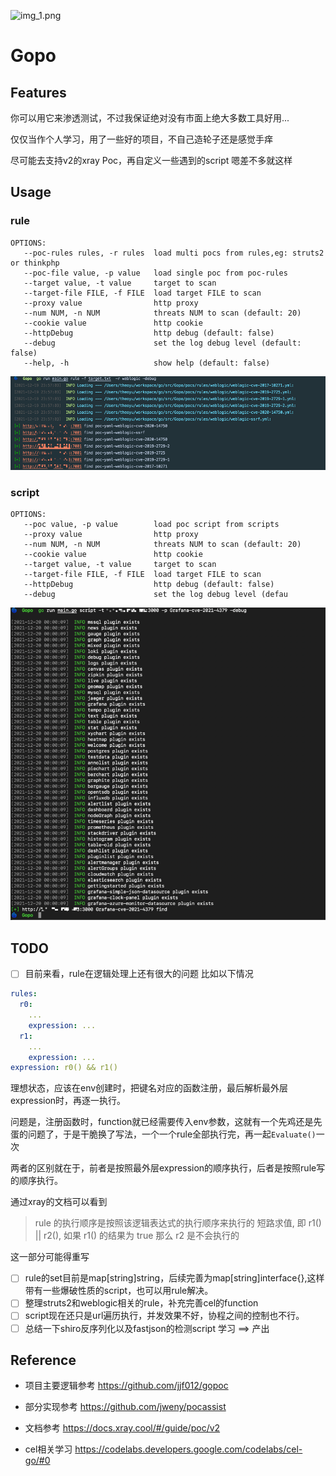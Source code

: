 ![img_1.png](https://cdn.jsdelivr.net/gh/yuuuuu422/Myimages/img/2021/07/20210727225352.gif)

# Gopo

## Features

你可以用它来渗透测试，不过我保证绝对没有市面上绝大多数工具好用...

仅仅当作个人学习，用了一些好的项目，不自己造轮子还是感觉手痒

尽可能去支持v2的xray Poc，再自定义一些遇到的script 嗯差不多就这样

## Usage

### rule

```
OPTIONS:
   --poc-rules rules, -r rules  load multi pocs from rules,eg: struts2 or thinkphp
   --poc-file value, -p value   load single poc from poc-rules
   --target value, -t value     target to scan
   --target-file FILE, -f FILE  load target FILE to scan
   --proxy value                http proxy
   --num NUM, -n NUM            threats NUM to scan (default: 20)
   --cookie value               http cookie
   --httpDebug                  http debug (default: false)
   --debug                      set the log debug level (default: false)
   --help, -h                   show help (default: false)
```

![img.png](img/img.png)

### script
```
OPTIONS:
   --poc value, -p value        load poc script from scripts
   --proxy value                http proxy
   --num NUM, -n NUM            threats NUM to scan (default: 20)
   --cookie value               http cookie
   --target value, -t value     target to scan
   --target-file FILE, -f FILE  load target FILE to scan
   --httpDebug                  http debug (default: false)
   --debug                      set the log debug level (defau
```

![img.png](img/img_2.png)

## TODO
- [ ] 目前来看，rule在逻辑处理上还有很大的问题 比如以下情况

```yaml
rules:
  r0:
    ...
    expression: ...
  r1:
    ...
    expression: ...
expression: r0() && r1()
```
理想状态，应该在env创建时，把键名对应的函数注册，最后解析最外层expression时，再逐一执行。

问题是，注册函数时，function就已经需要传入env参数，这就有一个先鸡还是先蛋的问题了，于是干脆换了写法，一个一个rule全部执行完，再一起`Evaluate()`一次

两者的区别就在于，前者是按照最外层expression的顺序执行，后者是按照rule写的顺序执行。

通过xray的文档可以看到

>rule 的执行顺序是按照该逻辑表达式的执行顺序来执行的
>短路求值, 即 r1() || r2(), 如果 r1() 的结果为 true 那么 r2 是不会执行的

这一部分可能得重写

- [ ] rule的set目前是map[string]string，后续完善为map[string]interface{},这样带有一些爆破性质的script，也可以用rule解决。
- [ ] 整理struts2和weblogic相关的rule，补充完善cel的function
- [ ] script现在还只是url遍历执行，并发效果不好，协程之间的控制也不行。
- [ ] 总结一下shiro反序列化以及fastjson的检测script 学习 ==> 产出

## Reference

- 项目主要逻辑参考 https://github.com/jjf012/gopoc 

- 部分实现参考 https://github.com/jweny/pocassist 
- 文档参考 https://docs.xray.cool/#/guide/poc/v2
- cel相关学习 https://codelabs.developers.google.com/codelabs/cel-go/#0
